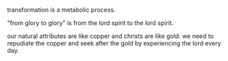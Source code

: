 transformation is a metabolic process.

"from glory to glory" is from the lord spirit to the lord spirit.

our natural attributes are like copper and christs are like gold. we need to repudiate the copper and seek after the gold by experiencing the lord every day.

